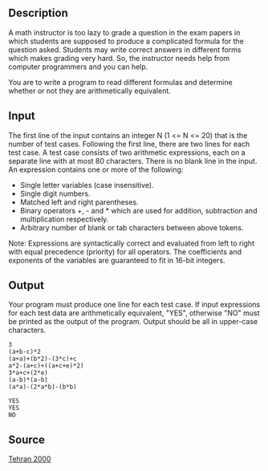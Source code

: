 <h2>Description</h2><p>A math instructor is too lazy to grade a question in the exam papers in which students are supposed to produce a complicated formula for the question asked.  Students may write correct answers in different forms which makes grading very hard.  So, the instructor needs help from computer programmers and you can help.
</p>
You are to write a program to read different formulas and determine whether or not they are arithmetically equivalent.
<h2>Input</h2><p>The first line of the input contains an integer N (1 &lt;= N &lt;= 20) that is the number of test cases. Following the first line, there are two lines for each test case. A test case consists of two arithmetic expressions, each on a separate line with at most 80 characters. There is no blank line in the input. An expression contains one or more of the following:
</p><ul><li>Single letter variables (case insensitive).
<br></li><li>Single digit numbers.
<br></li><li>Matched left and right parentheses.
<br></li><li>Binary operators +, - and * which are used for addition, subtraction and multiplication respectively.
<br></li><li>Arbitrary number of blank or tab characters between above tokens.</li></ul><p>
</p>Note: Expressions are syntactically correct and evaluated from left to right with equal precedence (priority) for all operators. The coefficients and exponents of the variables are guaranteed to fit in 16-bit integers.
<h2>Output</h2><p>Your program must produce one line for each test case. If input expressions for each test data are arithmetically equivalent, "YES", otherwise "NO" must be printed as the output of the program. Output should be all in upper-case characters.</p><pre><code class="language-input1">3
(a+b-c)*2
(a+a)+(b*2)-(3*c)+c
a*2-(a+c)+((a+c+e)*2)
3*a+c+(2*e)
(a-b)*(a-b)
(a*a)-(2*a*b)-(b*b)
</code></pre><pre><code class="language-output1">YES
YES
NO
</code></pre><h2>Source</h2><a href="searchproblem?field=source&amp;key=Tehran+2000">Tehran 2000</a>